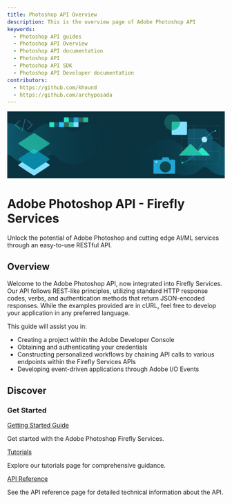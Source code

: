 ```yaml
---
title: Photoshop API Overview
description: This is the overview page of Adobe Photoshop API
keywords:
  - Photoshop API guides
  - Photoshop API Overview
  - Photoshop API documentation
  - Photoshop API
  - Photoshop API SDK
  - Photoshop API Developer documentation
contributors:
  - https://github.com/khound
  - https://github.com/archyposada
---
```


<Hero slots="image, heading, text"/>

![Hero image](./hero.png)

# Adobe Photoshop API - Firefly Services

Unlock the potential of Adobe Photoshop and cutting edge AI/ML services through an easy-to-use RESTful API.

## Overview

Welcome to the Adobe Photoshop API, now integrated into Firefly Services. Our API follows REST-like principles, utilizing standard HTTP response codes, verbs, and authentication methods that return JSON-encoded responses. While the examples provided are in cURL, feel free to develop your application in any preferred language.

This guide will assist you in:

- Creating a project within the Adobe Developer Console
- Obtaining and authenticating your credentials
- Constructing personalized workflows by chaining API calls to various endpoints within the Firefly Services APIs
- Developing event-driven applications through Adobe I/O Events

## Discover

<DiscoverBlock slots="heading, link, text"/>

### Get Started

[Getting Started Guide](/getting_started/index.md)

Get started with the Adobe Photoshop Firefly Services.

<DiscoverBlock slots="link, text"/>

[Tutorials](/guides/index.md)

Explore our tutorials page for comprehensive guidance.  

<DiscoverBlock slots="link, text"/>

[API Reference](/api-reference/index.md)

See the API reference page for detailed technical information about the API.

<br/><br/><br/><br/>
